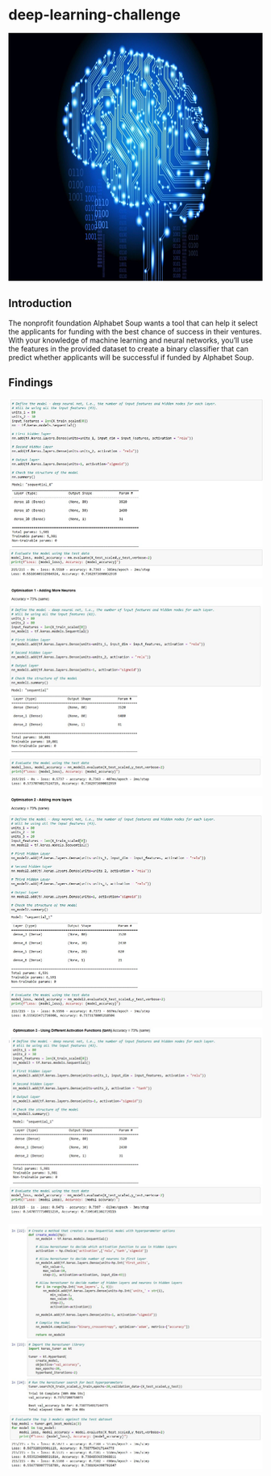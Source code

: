 # deep-learning-challenge

<img src="images/1728953.jpg" width="1000" height="491">

## Introduction
The nonprofit foundation Alphabet Soup wants a tool that can help it select the applicants for funding with the best chance of success in their ventures. With your knowledge of machine learning and neural networks, you’ll use the features in the provided dataset to create a binary classifier that can predict whether applicants will be successful if funded by Alphabet Soup.

## Findings
![original_input](images/original_input.JPG)
![original_results](images/original_results.JPG)


![opt_1](images/opt_1.JPG)
![opt_1_results](images/opt_1_results.JPG)


![opt_2](images/opt_2.JPG)
![opt_2_results](images/opt_2_results.JPG)


![opt_3](images/opt_3.JPG)
![opt_3_results](images/opt_3_results.JPG)


![opt_4](images/opt_4.JPG)
![opt_4_results](images/opt_4_results.JPG)
